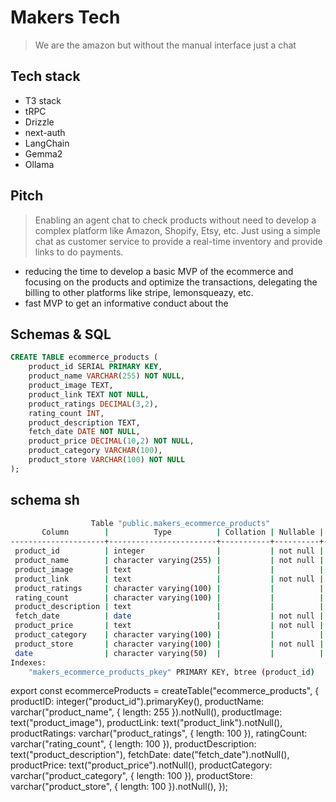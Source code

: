 # Makers Tech
> We are the amazon but without the manual interface just a chat

## Tech stack
- T3 stack
 - tRPC
 - Drizzle
 - next-auth
- LangChain
- Gemma2
- Ollama
 
## Pitch
> Enabling an agent chat to check products without need to develop a complex platform like Amazon, Shopify, Etsy, etc. 
> Just using a simple chat as customer service to provide a real-time inventory and provide links to do payments.
- reducing the time to develop a basic MVP of the ecommerce and focusing on the products and optimize the transactions, delegating the billing to other platforms like stripe, lemonsqueazy, etc.
- fast MVP to get an informative conduct about the 


## Schemas & SQL

``` sql
CREATE TABLE ecommerce_products (
    product_id SERIAL PRIMARY KEY,
    product_name VARCHAR(255) NOT NULL,
    product_image TEXT,
    product_link TEXT NOT NULL,
    product_ratings DECIMAL(3,2),
    rating_count INT,
    product_description TEXT,
    fetch_date DATE NOT NULL,
    product_price DECIMAL(10,2) NOT NULL,
    product_category VARCHAR(100),
    product_store VARCHAR(100) NOT NULL
);

```


## schema sh
``` sh
                  Table "public.makers_ecommerce_products"
       Column        |          Type          | Collation | Nullable | Default
---------------------+------------------------+-----------+----------+---------
 product_id          | integer                |           | not null |
 product_name        | character varying(255) |           | not null |
 product_image       | text                   |           |          |
 product_link        | text                   |           | not null |
 product_ratings     | character varying(100) |           |          |
 rating_count        | character varying(100) |           |          |
 product_description | text                   |           |          |
 fetch_date          | date                   |           | not null |
 product_price       | text                   |           | not null |
 product_category    | character varying(100) |           |          |
 product_store       | character varying(100) |           | not null |
 date                | character varying(50)  |           |          |
Indexes:
    "makers_ecommerce_products_pkey" PRIMARY KEY, btree (product_id)
```


export const ecommerceProducts = createTable("ecommerce_products", {
  productID: integer("product_id").primaryKey(),
  productName: varchar("product_name", { length: 255 }).notNull(),
  productImage: text("product_image"),
  productLink: text("product_link").notNull(),
  productRatings: varchar("product_ratings", { length: 100 }),
  ratingCount: varchar("rating_count", { length: 100 }),
  productDescription: text("product_description"),
  fetchDate: date("fetch_date").notNull(),
  productPrice: text("product_price").notNull(),
  productCategory: varchar("product_category", { length: 100 }),
  productStore: varchar("product_store", { length: 100 }).notNull(),
});
